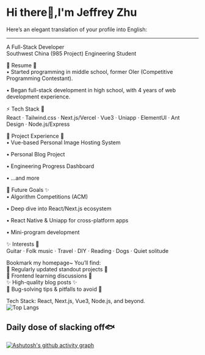 
# Hi there👋,I'm Jeffrey Zhu
Here’s an elegant translation of your profile into English:

---

A Full-Stack Developer  
Southwest China (985 Project) Engineering Student  

📝 Resume 📄  
• Started programming in middle school, former OIer (Competitive Programming Contestant).  

• Began full-stack development in high school, with 4 years of web development experience.  


⚡️ Tech Stack 🚧  
React · Tailwind.css · Next.js/Vercel · Vue3 · Uniapp · ElementUI · Ant Design · Node.js/Express  

🎨 Project Experience 🐧  
• Vue-based Personal Image Hosting System  

• Personal Blog Project  

• Engineering Progress Dashboard  

• ...and more  


🚀 Future Goals ✨  
• Algorithm Competitions (ACM)  

• Deep dive into React/Next.js ecosystem  

• React Native & Uniapp for cross-platform apps  

• Mini-program development  


✨ Interests 🚀  
Guitar · Folk music · Travel · DIY · Reading · Dogs · Quiet solitude  

Bookmark my homepage~ You’ll find:  
🔖 Regularly updated standout projects 🚧  
👷 Frontend learning discussions 🐧  
✨ High-quality blog posts ✨  
🎉 Bug-solving tips & pitfalls to avoid 🐳  

Tech Stack: React, Next.js, Vue3, Node.js, and beyond.  
![Top Langs](https://github-readme-stats.vercel.app/api/top-langs/?username=JeffreyZhu0201&layout=compact&theme=tokyonight)

## Daily dose of slacking off​​ 🐟
[![Ashutosh's github activity graph](https://github-readme-activity-graph.vercel.app/graph?username=JeffreyZhu0201&theme=react-dark)](https://github.com/ashutosh00710/github-readme-activity-graph)

